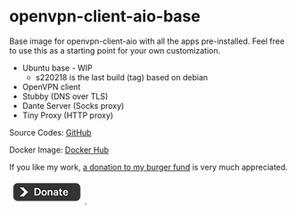 # openvpn-client-aio-base
Base image for openvpn-client-aio with all the apps pre-installed. Feel free to use this as a starting point for your own customization.
* Ubuntu base - WIP
  * s220218 is the last build (tag) based on debian
* OpenVPN client
* Stubby (DNS over TLS)
* Dante Server (Socks proxy)
* Tiny Proxy (HTTP proxy)

Source Codes: [GitHub](https://github.com/testdasi/openvpn-client-aio-base)

Docker Image: [Docker Hub](https://hub.docker.com/r/testdasi/openvpn-client-aio-base)

If you like my work, [a donation to my burger fund](https://paypal.me/mersenne) is very much appreciated.

[![Donate](https://raw.githubusercontent.com/testdasi/testdasi-unraid-repo/master/donate-button-small.png)](https://paypal.me/mersenne). 
